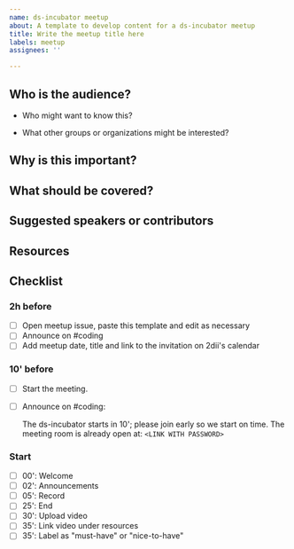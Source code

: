 ```yaml
---
name: ds-incubator meetup
about: A template to develop content for a ds-incubator meetup
title: Write the meetup title here
labels: meetup
assignees: ''

---
```


## Who is the audience?

* Who might want to know this?

* What other groups or organizations might be interested?

## Why is this important?



## What should be covered?



## Suggested speakers or contributors



## Resources


## Checklist

### 2h before

- [ ] Open meetup issue, paste this template and edit as necessary
- [ ] Announce on #coding
- [ ] Add meetup date, title and link to the invitation on 2dii's calendar

### 10' before

- [ ] Start the meeting.
- [ ] Announce on #coding:

  The ds-incubator starts in 10'; please join early so we start on time.
  The meeting room is already open at:
  `<LINK WITH PASSWORD>`


### Start

- [ ] 00': Welcome
- [ ] 02': Announcements
- [ ] 05': Record
- [ ] 25': End
- [ ] 30': Upload video
- [ ] 35': Link video under resources
- [ ] 35': Label as "must-have" or "nice-to-have"
